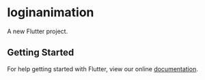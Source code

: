# loginanimation

A new Flutter project.

## Getting Started

For help getting started with Flutter, view our online
[documentation](https://flutter.io/).
